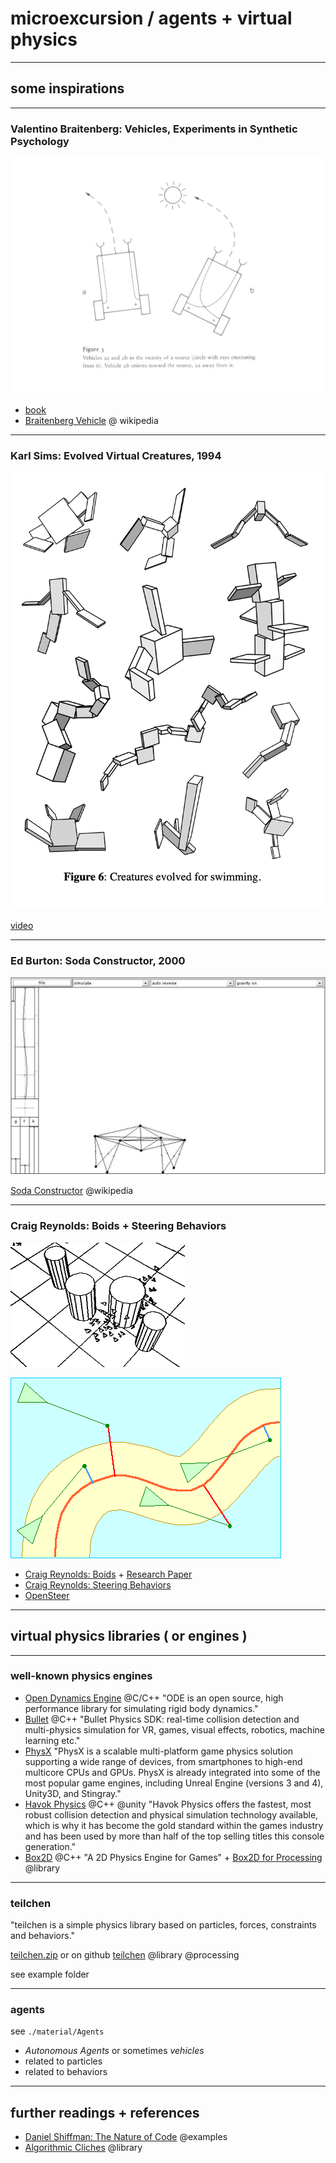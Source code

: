 # microexcursion / agents + virtual physics

---

## some inspirations

---

### Valentino Braitenberg: Vehicles, Experiments in Synthetic Psychology

![bg fit](./resources/Micro-Excursions--Agents+Virtual_Physics--vehicle.jpg)

- [book](https://web.archive.org/web/20100129022037/http://mitpress.mit.edu/catalog/item/default.asp?ttype=2&tid=3323)
- [Braitenberg Vehicle](https://en.wikipedia.org/wiki/Braitenberg_vehicle) @ wikipedia

---

### Karl Sims: Evolved Virtual Creatures, 1994 

![bg fit](./resources/Micro-Excursions--Agents+Virtual_Physics--evolving_creatures.png)

[video](https://youtu.be/RZtZia4ZkX8)

---

### Ed Burton: Soda Constructor, 2000

![bg fit](./resources/Micro-Excursions--Agents+Virtual_Physics--soda_constructor.png)

[Soda Constructor](https://en.wikipedia.org/wiki/Soda_Constructor) @wikipedia

---

### Craig Reynolds: Boids + Steering Behaviors

![bg](./resources/Micro-Excursions--Agents+Virtual_Physics--boids.gif)

![bg](./resources/Micro-Excursions--Agents+Virtual_Physics--steering_behavior.gif)

- [Craig Reynolds: Boids](http://www.red3d.com/cwr/boids/) + [Research Paper](https://www.cs.toronto.edu/~dt/siggraph97-course/cwr87/)
- [Craig Reynolds: Steering Behaviors](http://www.red3d.com/cwr/steer/)
- [OpenSteer](http://opensteer.sourceforge.net)

---

## virtual physics libraries ( or engines )

---

### well-known physics engines

- [Open Dynamics Engine](http://www.ode.org) @C/C++ "ODE is an open source, high performance library for simulating rigid body dynamics."
- [Bullet](https://github.com/bulletphysics/bullet3) @C++ "Bullet Physics SDK: real-time collision detection and multi-physics simulation for VR, games, visual effects, robotics, machine learning etc."
- [PhysX](https://developer.nvidia.com/gameworks-physx-overview) "PhysX is a scalable multi-platform game physics solution supporting a wide range of devices, from smartphones to high-end multicore CPUs and GPUs. PhysX is already integrated into some of the most popular game engines, including Unreal Engine (versions 3 and 4), Unity3D, and Stingray."
- [Havok Physics](https://www.havok.com/havok-physics/) @C++ @unity "Havok Physics offers the fastest, most robust collision detection and physical simulation technology available, which is why it has become the gold standard within the games industry and has been used by more than half of the top selling titles this console generation."
- [Box2D](https://box2d.org) @C++ "A 2D Physics Engine for Games" + [Box2D for Processing](https://github.com/shiffman/Box2D-for-Processing) @library

---

### teilchen

"teilchen is a simple physics library based on particles, forces, constraints and behaviors."

[teilchen.zip](material/teilchen.zip) or on github [teilchen](https://github.com/d3p/teilchen) @library @processing

see example folder

---

### agents

see `./material/Agents`

- *Autonomous Agents* or sometimes *vehicles*
- related to particles
- related to behaviors

---

## further readings + references

- [Daniel Shiffman: The Nature of Code](https://natureofcode.com) @examples
- [Algorithmic Cliches](https://github.com/d3p/algorithmic-cliches) @library
